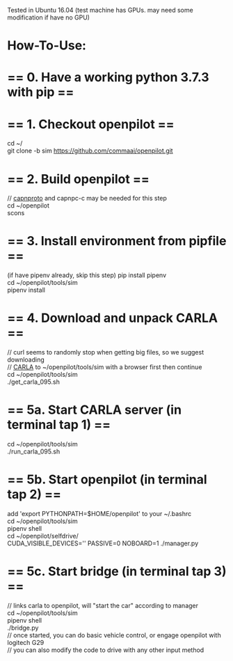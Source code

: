 Tested in Ubuntu 16.04
(test machine has GPUs. may need some modification if have no GPU)

# How-To-Use:

# == 0. Have a working python 3.7.3 with pip ==
  
# == 1. Checkout openpilot ==
cd ~/  
git clone -b sim https://github.com/commaai/openpilot.git

# == 2. Build openpilot ==
// [capnproto](https://capnproto.org/install.html) and capnpc-c may be needed for this step  
cd ~/openpilot  
scons  

# == 3. Install environment from pipfile ==
(if have pipenv already, skip this step) pip install pipenv  
cd ~/openpilot/tools/sim  
pipenv install  
  
# == 4. Download and unpack CARLA ==
// curl seems to randomly stop when getting big files, so we suggest downloading  
// [CARLA](http://carla-assets-internal.s3.amazonaws.com/Releases/Linux/CARLA_0.9.5.tar.gz) to ~/openpilot/tools/sim with a browser first then continue  
cd ~/openpilot/tools/sim  
./get_carla_095.sh  
  
# == 5a. Start CARLA server (in terminal tap 1) ==
cd ~/openpilot/tools/sim  
./run_carla_095.sh  
  
# == 5b. Start openpilot (in terminal tap 2) ==
add 'export PYTHONPATH=$HOME/openpilot' to your ~/.bashrc  
cd ~/openpilot/tools/sim  
pipenv shell  
cd ~/openpilot/selfdrive/  
CUDA_VISIBLE_DEVICES='' PASSIVE=0 NOBOARD=1 ./manager.py  
  
# == 5c. Start bridge (in terminal tap 3) ==
// links carla to openpilot, will "start the car" according to manager  
cd ~/openpilot/tools/sim  
pipenv shell  
./bridge.py  
// once started, you can do basic vehicle control, or engage openpilot with logitech G29  
// you can also modify the code to drive with any other input method  
